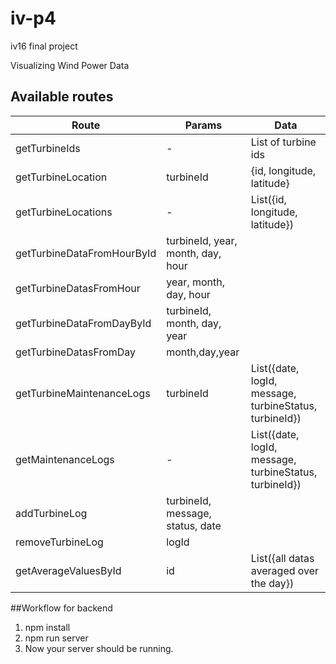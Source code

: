 # iv-p4
iv16 final project

Visualizing Wind Power Data

## Available routes
|Route|Params|Data|
|-----|----|------|
|getTurbineIds|-|List of turbine ids |
|getTurbineLocation|turbineId| {id, longitude, latitude}|
|getTurbineLocations|-|List({id, longitude, latitude})
|getTurbineDataFromHourById|turbineId, year, month, day, hour|
|getTurbineDatasFromHour|year, month, day, hour|
|getTurbineDataFromDayById|turbineId, month, day, year|
|getTurbineDatasFromDay|month,day,year|
|getTurbineMaintenanceLogs|turbineId|List({date, logId, message, turbineStatus, turbineId})|
|getMaintenanceLogs|-|List({date, logId, message, turbineStatus, turbineId})|
|addTurbineLog|turbineId, message, status, date|
|removeTurbineLog|logId|
|getAverageValuesById|id|List({all datas averaged over the day})|


##Workflow for backend
1. npm install
2. npm run server
3. Now your server should be running.

